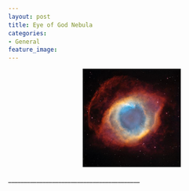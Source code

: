 ```yaml
---
layout: post
title: Eye of God Nebula
categories:
- General
feature_image: 
---
```


<center>
	<p><img src="/images/eye-of-god-nebula.jpg" width="200"></p>
</center>
__________________________________________
		


